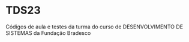 # TDS23
Códigos de aula e testes da turma do curso de DESENVOLVIMENTO DE SISTEMAS da Fundação Bradesco
